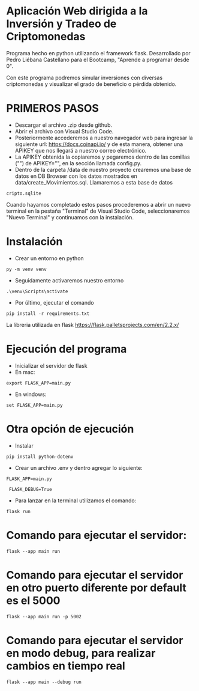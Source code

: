 # Aplicación Web dirigida a la Inversión y Tradeo de Criptomonedas

Programa hecho en python utilizando el framework flask.
Desarrollado por Pedro Liébana Castellano para el Bootcamp, "Aprende a programar desde 0".

Con este programa podremos simular inversiones con diversas criptomonedas y visualizar el grado de beneficio o pérdida obtenido.

# PRIMEROS PASOS

- Descargar el archivo .zip desde github.
- Abrir el archivo con Visual Studio Code. 
- Posteriormente accederemos a nuestro navegador web para ingresar la siguiente url: https://docs.coinapi.io/ y de esta manera, obtener una APIKEY que nos llegará a nuestro correo electrónico.
- La APIKEY obtenida la copiaremos y pegaremos dentro de las comillas ("") de APIKEY="", en la sección llamada config.py.
- Dentro de la carpeta /data de nuestro proyecto crearemos una base de datos en DB Browser con los datos mostrados en data/create_Movimientos.sql. Llamaremos a esta base de datos 
```
cripto.sqlite
```
Cuando hayamos completado estos pasos procederemos a abrir un nuevo terminal en la pestaña "Terminal" de Visual Studio Code, seleccionaremos "Nuevo Terminal" y continuamos con la instalación.

# Instalación

- Crear un entorno en python 
```
py -m venv venv
```

- Seguidamente activaremos nuestro entorno
```
.\venv\Scripts\activate
```

- Por último, ejecutar el comando
```
pip install -r requirements.txt
```
La libreria utilizada en flask https://flask.palletsprojects.com/en/2.2.x/

# Ejecución del programa

- Inicializar el servidor de flask
- En mac: 
```
export FLASK_APP=main.py
```
- En windows: 
```
set FLASK_APP=main.py
```

# Otra opción de ejecución
- Instalar
```
pip install python-dotenv
```
- Crear un archivo .env y dentro agregar lo siguiente:
``` 
FLASK_APP=main.py
```
```
 FLASK_DEBUG=True
  ```
- Para lanzar en la terminal utilizamos el comando:
``` 
flask run 
```

# Comando para ejecutar el servidor:
```
flask --app main run
```
# Comando para ejecutar el servidor en otro puerto diferente por default es el 5000
```
flask --app main run -p 5002
```
# Comando para ejecutar el servidor en modo debug, para realizar cambios en tiempo real
```
flask --app main --debug run
```